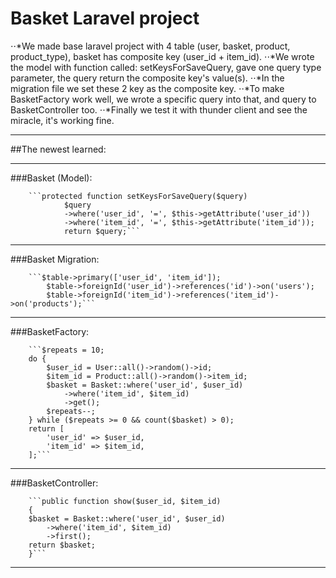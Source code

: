 # Basket Laravel project

⋅⋅*We made base laravel project with 4 table (user, basket, product, product_type), basket has composite key (user_id + item_id).
⋅⋅*We wrote the model with function called: setKeysForSaveQuery, gave one query type parameter, the query return the composite key's value(s).
⋅⋅*In the migration file we set these 2 key as the composite key.
⋅⋅*To make BasketFactory work well, we wrote a specific query into that, and query to BasketController too.
⋅⋅*Finally we test it with thunder client and see the miracle, it's working fine.


___________________________________________________________________________
##The newest learned:
___________________________________________________________________________
###Basket (Model):

        ```protected function setKeysForSaveQuery($query)
                $query
                ->where('user_id', '=', $this->getAttribute('user_id'))
                ->where('item_id', '=', $this->getAttribute('item_id'));
                return $query;```
___________________________________________________________________________
###Basket Migration:

        ```$table->primary(['user_id', 'item_id']);
            $table->foreignId('user_id')->references('id')->on('users');
            $table->foreignId('item_id')->references('item_id')->on('products');```
___________________________________________________________________________
###BasketFactory:

        ```$repeats = 10;
        do {
            $user_id = User::all()->random()->id;
            $item_id = Product::all()->random()->item_id;
            $basket = Basket::where('user_id', $user_id)
                ->where('item_id', $item_id)
                ->get();
            $repeats--;
        } while ($repeats >= 0 && count($basket) > 0);
        return [
            'user_id' => $user_id,
            'item_id' => $item_id,
        ];```
___________________________________________________________________________
###BasketController:

        ```public function show($user_id, $item_id)
        {
        $basket = Basket::where('user_id', $user_id)
            ->where('item_id', $item_id)
            ->first();
        return $basket;
        }```
___________________________________________________________________________
